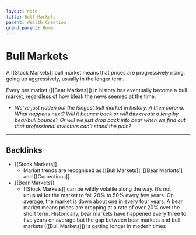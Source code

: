 ```yaml
---
layout: note
title: Bull Markets
parent: Wealth Creation
grand_parent: Home
---
```


# Bull Markets

A [[Stock Markets]] bull market means that prices are progressively rising, going up aggressively, usually in the longer term.

Every ber market ([[Bear Markets]]) in history has eventually become a bull market, regardless of how bleak the news seemed at the time.

- _We've just ridden out the longest bull market in history. A then corona. What happens next? Will it bounce back or will this create a lengthy bear/bull bounce? Or will we just drop back into bear when we find out that professional investors can't stand the pain?_

---
## Backlinks
* [[Stock Markets]]
	* Market trends are recognised as [[Bull Markets]], [[Bear Markets]] and [[Corrections]]
* [[Bear Markets]]
	* [[Stock Markets]] can be wildly volatile along the way. It’s not unusual for the market to fall 20% to 50% every few years. On average, the market is down about one in every four years. A bear market means prices are dropping at a rate of over 20% over the short term. Historically, bear markets have happened every three to five years on average but the gap between bear markets and bull markets ([[Bull Markets]]) is getting longer in modern times

